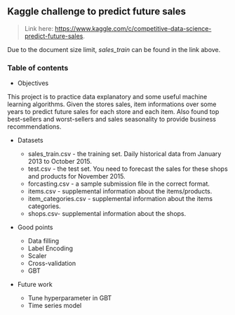 ## Kaggle challenge to predict future sales
> Link here: https://www.kaggle.com/c/competitive-data-science-predict-future-sales.

Due to the document size limit, *sales_train* can be found in the link above.

### Table of contents
* Objectives

This project is to practice data explanatory and some useful machine learning algorithms.
Given the stores sales, item informations over some years to predict future sales for each store and each item.
Also found top best-sellers and worst-sellers and sales seasonality to provide business recommendations.

* Datasets

  - sales_train.csv - the training set. Daily historical data from January 2013 to October 2015.
  - test.csv - the test set. You need to forecast the sales for these shops and products for November 2015.
  - forcasting.csv - a sample submission file in the correct format.
  - items.csv - supplemental information about the items/products.
  - item_categories.csv  - supplemental information about the items categories.
  - shops.csv- supplemental information about the shops.

* Good points
  - Data filling
  - Label Encoding
  - Scaler
  - Cross-validation
  - GBT

* Future work
  - Tune hyperparameter in GBT
  - Time series model
